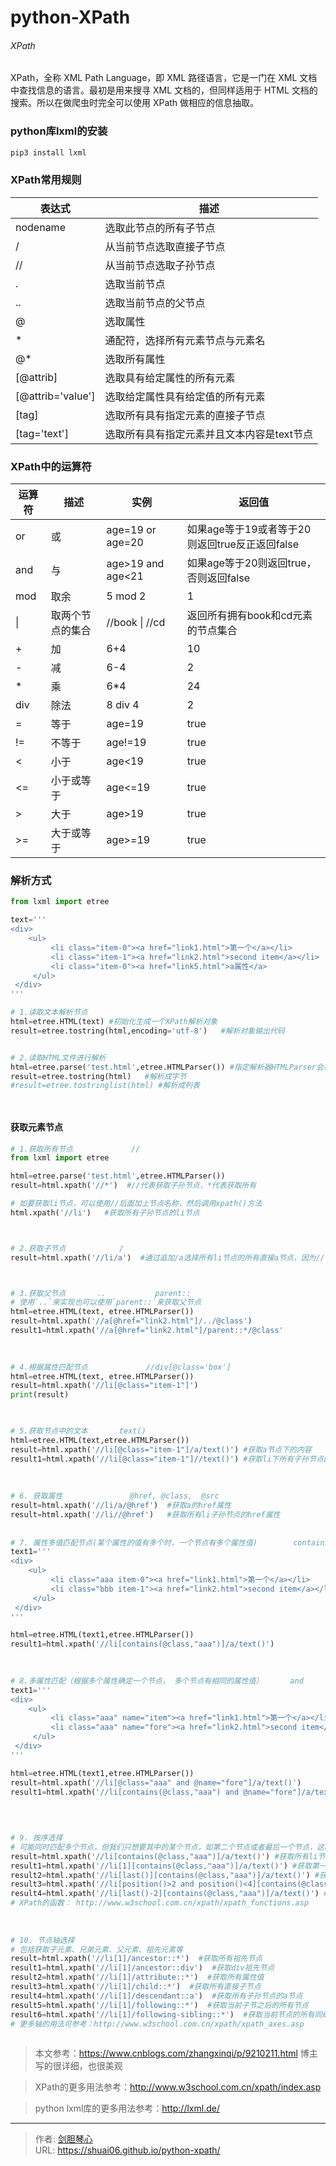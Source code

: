 # python-XPath



  
###### XPath

XPath，全称 XML Path Language，即 XML 路径语言，它是一门在 XML 文档中查找信息的语言。最初是用来搜寻 XML 文档的，但同样适用于 HTML 文档的搜索。所以在做爬虫时完全可以使用 XPath 做相应的信息抽取。
  



  
### python库lxml的安装

```bash
pip3 install lxml
```


  
### XPath常用规则

| 表达式            | 描述                                       |
| ----------------- | ------------------------------------------ |
| nodename          | 选取此节点的所有子节点                     |
| /                 | 从当前节点选取直接子节点                   |
| //                | 从当前节点选取子孙节点                     |
| .                 | 选取当前节点                               |
| ..                | 选取当前节点的父节点                       |
| @                 | 选取属性                                   |
| *                 | 通配符，选择所有元素节点与元素名           |
| @*                | 选取所有属性                               |
| [@attrib]         | 选取具有给定属性的所有元素                 |
| [@attrib='value'] | 选取给定属性具有给定值的所有元素           |
| [tag]             | 选取所有具有指定元素的直接子节点           |
| [tag='text']      | 选取所有具有指定元素并且文本内容是text节点 |



### XPath中的运算符

| 运算符 | 描述             | 实例              | 返回值                                         |
| ------ | ---------------- | ----------------- | ---------------------------------------------- |
| or     | 或               | age=19 or age=20  | 如果age等于19或者等于20则返回true反正返回false |
| and    | 与               | age>19 and age<21 | 如果age等于20则返回true，否则返回false         |
| mod    | 取余             | 5 mod 2           | 1                                              |
| \|     | 取两个节点的集合 | //book \| //cd    | 返回所有拥有book和cd元素的节点集合             |
| +      | 加               | 6+4               | 10                                             |
| -      | 减               | 6-4               | 2                                              |
| *      | 乘               | 6*4               | 24                                             |
| div    | 除法             | 8 div 4           | 2                                              |
| =      | 等于             | age=19            | true                                           |
| !=     | 不等于           | age!=19           | true                                           |
| <      | 小于             | age<19            | true                                           |
| <=     | 小于或等于       | age<=19           | true                                           |
| >      | 大于             | age>19            | true                                           |
| >=     | 大于或等于       | age>=19           | true                                           |









### 解析方式

```python
from lxml import etree

text='''
<div>
    <ul>
         <li class="item-0"><a href="link1.html">第一个</a></li>
         <li class="item-1"><a href="link2.html">second item</a></li>
         <li class="item-0"><a href="link5.html">a属性</a>
     </ul>
 </div>
'''

# 1.读取文本解析节点
html=etree.HTML(text) #初始化生成一个XPath解析对象
result=etree.tostring(html,encoding='utf-8')   #解析对象输出代码


# 2.读取HTML文件进行解析
html=etree.parse('test.html',etree.HTMLParser()) #指定解析器HTMLParser会根据文件修复HTML文件中缺失的如声明信息
result=etree.tostring(html)   #解析成字节
#result=etree.tostringlist(html) #解析成列表




```



#### 获取元素节点

```python
# 1.获取所有节点             //
from lxml import etree

html=etree.parse('test.html',etree.HTMLParser())
result=html.xpath('//*')  #//代表获取子孙节点，*代表获取所有

# 如要获取li节点，可以使用//后面加上节点名称，然后调用xpath()方法
html.xpath('//li')   #获取所有子孙节点的li节点



# 2.获取子节点            /
result=html.xpath('//li/a')  #通过追加/a选择所有li节点的所有直接a节点，因为//li用于选中所有li节点，/a用于选中li节点的`所有直接子节点a`



# 3.获取父节点       ..           parent::
# 使用`..`来实现也可以使用`parent::`来获取父节点
html=etree.HTML(text, etree.HTMLParser())
result=html.xpath('//a[@href="link2.html"]/../@class')
result1=html.xpath('//a[@href="link2.html"]/parent::*/@class'

                   
                   
# 4.根据属性匹配节点             //div[@class='box']
html=etree.HTML(text, etree.HTMLParser())
result=html.xpath('//li[@class="item-1"]')
print(result)                


                   
# 5.获取节点中的文本       text()
html=etree.HTML(text,etree.HTMLParser())
result=html.xpath('//li[@class="item-1"]/a/text()') #获取a节点下的内容
result1=html.xpath('//li[@class="item-1"]//text()') #获取li下所有子孙节点的内容           
                   
                   
                   
# 6. 获取属性               @href, @class,  @src
result=html.xpath('//li/a/@href')  #获取a的href属性
result=html.xpath('//li//@href')   #获取所有li子孙节点的href属性
                   
                   
# 7. 属性多值匹配节点(某个属性的值有多个时，一个节点有多个属性值)     	contains()
text1='''
<div>
    <ul>
         <li class="aaa item-0"><a href="link1.html">第一个</a></li>
         <li class="bbb item-1"><a href="link2.html">second item</a></li>
     </ul>
 </div>
'''

html=etree.HTML(text1,etree.HTMLParser())
result1=html.xpath('//li[contains(@class,"aaa")]/a/text()')              
                   
                   

# 8.多属性匹配（根据多个属性确定一个节点， 多个节点有相同的属性值）      and
text1='''
<div>
    <ul>
         <li class="aaa" name="item"><a href="link1.html">第一个</a></li>
         <li class="aaa" name="fore"><a href="link2.html">second item</a></li>
     </ul>
 </div>
'''

html=etree.HTML(text1,etree.HTMLParser())
result=html.xpath('//li[@class="aaa" and @name="fore"]/a/text()')
result1=html.xpath('//li[contains(@class,"aaa") and @name="fore"]/a/text()')
 
                   

                   
# 9. 按序选择
# 可能同时匹配多个节点，但我们只想要其中的某个节点，如第二个节点或者最后一个节点，这时可以利用中括号引入索引的方法获取特定次序的节点：   [1], [last()],    position()
result=html.xpath('//li[contains(@class,"aaa")]/a/text()') #获取所有li节点下a节点的内容
result1=html.xpath('//li[1][contains(@class,"aaa")]/a/text()') #获取第一个
result2=html.xpath('//li[last()][contains(@class,"aaa")]/a/text()') #获取最后一个
result3=html.xpath('//li[position()>2 and position()<4][contains(@class,"aaa")]/a/text()') #获取第三个
result4=html.xpath('//li[last()-2][contains(@class,"aaa")]/a/text()') #获取倒数第三个
# XPath的函数： http://www.w3school.com.cn/xpath/xpath_functions.asp
        
                   
                   
# 10. 节点轴选择
# 包括获取子元素、兄弟元素、父元素、祖先元素等        
result=html.xpath('//li[1]/ancestor::*')  #获取所有祖先节点
result1=html.xpath('//li[1]/ancestor::div')  #获取div祖先节点
result2=html.xpath('//li[1]/attribute::*')  #获取所有属性值
result3=html.xpath('//li[1]/child::*')  #获取所有直接子节点
result4=html.xpath('//li[1]/descendant::a')  #获取所有子孙节点的a节点
result5=html.xpath('//li[1]/following::*')  #获取当前子节之后的所有节点
result6=html.xpath('//li[1]/following-sibling::*')  #获取当前节点的所有同级节点            
# 更多轴的用法可参考：http://www.w3school.com.cn/xpath/xpath_axes.asp             
                   
```



















> 本文参考：https://www.cnblogs.com/zhangxinqi/p/9210211.html        博主写的很详细，也很美观

> XPath的更多用法参考：http://www.w3school.com.cn/xpath/index.asp

> python lxml库的更多用法参考：http://lxml.de/















---

> 作者: [剑胆琴心](http://geoer.cn)  
> URL: https://shuai06.github.io/python-xpath/  

